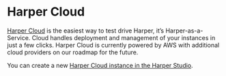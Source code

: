 # Harper Cloud

[Harper Cloud](https://studio.harperdb.io/) is the easiest way to test drive Harper, it’s Harper-as-a-Service. Cloud handles deployment and management of your instances in just a few clicks. Harper Cloud is currently powered by AWS with additional cloud providers on our roadmap for the future.

You can create a new [Harper Cloud instance in the Harper Studio](../../administration/harperdb-studio/instances.md#create-a-new-instance).
